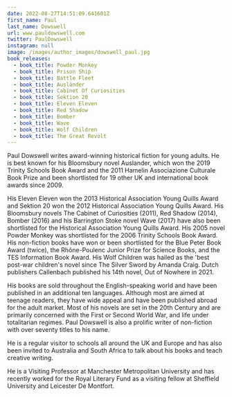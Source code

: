 ```yaml
---
date: 2022-08-27T14:51:09.641601Z
first_name: Paul
last_name: Dowswell
url: www.pauldowswell.com
twitter: PaulDowswell
instagram: null
image: /images/author_images/dowswell_paul.jpg
book_releases:
  - book_title: Powder Monkey
  - book_title: Prison Ship
  - book_title: Battle Fleet
  - book_title: Ausländer
  - book_title: Cabinet Of Curiosities
  - book_title: Sektion 20
  - book_title: Eleven Eleven
  - book_title: Red Shadow
  - book_title: Bomber
  - book_title: Wave
  - book_title: Wolf Children
  - book_title: The Great Revolt
---
```

Paul Dowswell writes award-winning historical fiction for young adults. He is best known for his Bloomsbury novel Auslander, which won the 2019 Trinity Schools Book Award and the 2011 Hamelin Associazione Culturale Book Prize and been shortlisted for 19 other UK and international book awards since 2009. 

His Eleven Eleven won the 2013 Historical Association Young Quills Award and Sektion 20 won the 2012 Historical Association Young Quills Award. His Bloomsbury novels The Cabinet of Curiosities (2011), Red Shadow (2014), Bomber (2016) and his Barrington Stoke novel Wave (2017) have also been shortlisted for the Historical Association Young Quills Award. His 2005 novel Powder Monkey was shortlisted for the 2006 Trinity Schools Book Award. His non-fiction books have won or been shortlisted for the Blue Peter Book Award (twice), the Rhône-Poulenc Junior Prize for Science Books, and the TES Information Book Award. His Wolf Children was hailed as the 'best post-war children's novel since The Silver Sword by Amanda Craig. Dutch publishers Callenbach published his 14th novel, Out of Nowhere in 2021.

His books are sold throughout the English-speaking world and have been published in an additional ten languages. Although most are aimed at teenage readers, they have wide appeal and have been published abroad for the adult market. Most of his novels are set in the 20th Century and are primarily concerned with the First or Second World War, and life under totalitarian regimes. Paul Dowswell is also a prolific writer of non-fiction with over seventy titles to his name.

He is a regular visitor to schools all around the UK and Europe and has also been invited to Australia and South Africa to talk about his books and teach creative writing. 

He is a Visiting Professor at Manchester Metropolitan University and has recently worked for the Royal Literary Fund as a visiting fellow at Sheffield University and Leicester De Montfort.